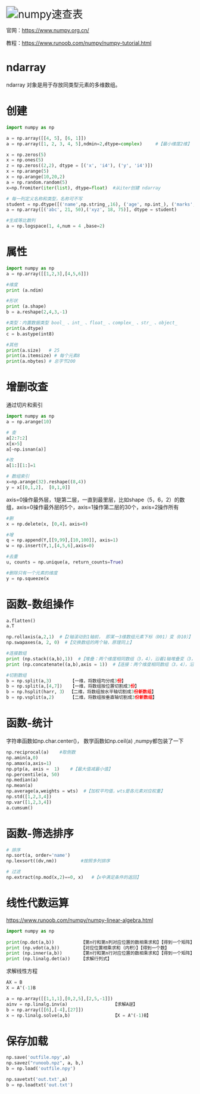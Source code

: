 <img src="picture/numpy速查表-1596592522285.png" alt="numpy速查表" style="zoom:200%;" />



官网：https://www.numpy.org.cn/

教程：https://www.runoob.com/numpy/numpy-tutorial.html



# ndarray

ndarray 对象是用于存放同类型元素的多维数组。



# 创建

```python
import numpy as np

a = np.array([[4, 5], [6, 1]])
a = np.array([1, 2, 3, 4, 5],ndmin=2,dtype=complex)		#【最小维度2维】 【数据类型复数】

x = np.zeros(5) 
x = np.ones(5)
z = np.zeros((2,2), dtype = [('x', 'i4'), ('y', 'i4')])
x = np.arange(5)
x = np.arange(10,20,2) 
a = np.random.random(5)
x=np.fromiter(iter(list), dtype=float)	#从iter创建 ndarray

# 每一列定义名称和类型，名称可不写
student = np.dtype([('name',np.string_,16), ('age', np.int_), ('marks', np.float_)]) 
a = np.array([('abc', 21, 50),('xyz', 18, 75)], dtype = student) 

#生成等比数列
a = np.logspace(1, 4,num = 4 ,base=2)
```



# 属性

```python
import numpy as np  
a = np.array([[1,2,3],[4,5,6]])

#维度
print (a.ndim) 

#形状
print (a.shape)
b = a.reshape(2,4,3,-1)

#类型：内置数据类型 bool_ 、int_ 、float_ 、complex_ 、str_ 、object_
print(a.dtype)
c = b.astype(int8)

#其他
print(a.size) 	# 25
print(a.itemsize) # 每个元素8
print(a.nbytes)	# 总字节200
```



# 增删改查

通过切片和索引

```python
import numpy as np
a = np.arange(10)

# 查
a[2:7:2]
x[x>5]
a[~np.isnan(a)]

#改
a[1:][1:]=1

# 数组索引
x=np.arange(32).reshape((8,4))
y = x[[0,1,2],  [0,1,0]]
```

axis=0操作最外层，1是第二层，一直到最里层，比如shape（5，6，2）的数组，axis=0操作最外层的5个，axis=1操作第二层的30个，axis=2操作所有

```python
#删
x = np.delete(x, [0,4]，axis=0)

#增				
q = np.append(Y,[[9,99],[10,100]], axis=1) 		
w = np.insert(Y,1,[4,5,6],axis=0)

#去重
u, counts = np.unique(a, return_counts=True)

#删除只有一个元素的维度
y = np.squeeze(x
```



# 函数-数组操作

```python
a.flatten()
a.T

np.rollaxis(a,2,1)	#【2轴滚动到1轴前， 即某一3维数组元素下标（001）变（010）】
np.swapaxes(a, 2, 0)  #【交换数组的两个轴，原理同上】

#连接数组
print (np.stack((a,b),1))  #【堆叠：两个维度相同数组（3，4），沿着1轴堆叠变（3，2，4）】【a第一个元素坐标变为（0,0,0）b第一个元素坐标变为（0,1,0）】
print (np.concatenate((a,b),axis = 1)) 	#【连接：两个维度相同数组（3，4），沿着1轴连接变（3，8）】【contenate可以 reshape 成 stack 效果】

#切割数组
b = np.split(a,3) 		【一维，将数组均分成3份】
b = np.split(a,[4,7])	【一维，将数组按位置切割成3份】
b = np.hsplit(harr, 3） 【二维，将数组按水平轴切割成3份新数组】
b = np.vsplit(a,2)		【二维，将数组按垂直轴切割成3份新数组】
```



# 函数-统计

字符串函数如np.char.center()， 数学函数如np.ceil(a)  ,numpy都包装了一下

```python
np.reciprocal(a)	#取倒数
np.amin(a,0)
np.amax(a,axis=1)
np.ptp(a, axis =  1) 	#【最大值减最小值】
np.percentile(a, 50)	
np.median(a)	
np.mean(a)		
np.average(a,weights = wts)  #【加权平均值，wts是各元素对应权重】
np.std([1,2,3,4])   
np.var([1,2,3,4])	
a.cumsum()
```



# 函数-筛选排序

```python
# 排序
np.sort(a, order='name')
np.lexsort((dv,nm)) 		#按照多列排序

# 过滤
np.extract(np.mod(x,2)==0, x)	#【x中满足条件的返回】
```



# 线性代数运算

https://www.runoob.com/numpy/numpy-linear-algebra.html

```python
import numpy as np
 
print(np.dot(a,b))			【第n行和第n列对应位置的数相乘求和】【得到一个矩阵】【矩阵乘法】
print (np.vdot(a,b))		【对应位置相乘求和（内积）】【得到一个数】
print (np.inner(a,b))		【第n行和第n行对应位置的数相乘求和】【得到一个矩阵】
print (np.linalg.det(a))	【求解行列式】
```

求解线性方程

```python
AX = B
X = A^(-1)B

a = np.array([[1,1,1],[0,2,5],[2,5,-1]]) 
ainv = np.linalg.inv(a)					【求解A逆】
b = np.array([[6],[-4],[27]]) 
x = np.linalg.solve(a,b) 				【X = A^(-1)B】
```



# 保存加载

```python
np.save('outfile.npy',a) 
np.savez("runoob.npz", a, b,)
b = np.load('outfile.npy') 

np.savetxt('out.txt',a) 
b = np.loadtxt('out.txt')  
```


